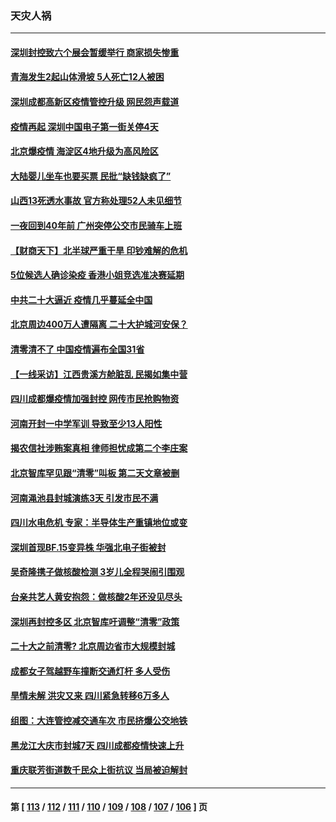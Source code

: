 ### 天灾人祸
---
#### [深圳封控致六个展会暂缓举行 商家损失惨重](../../pages/ncid280/n13815143.md) 
#### [青海发生2起山体滑坡 5人死亡12人被困](../../pages/ncid280/n13814999.md) 
#### [深圳成都高新区疫情管控升级 网民怨声载道](../../pages/ncid280/n13814399.md) 
#### [疫情再起 深圳中国电子第一街关停4天](../../pages/ncid280/n13814373.md) 
#### [北京爆疫情 海淀区4地升级为高风险区](../../pages/ncid280/n13814527.md) 
#### [大陆婴儿坐车也要买票 民批“缺钱缺疯了”](../../pages/ncid280/n13814495.md) 
#### [山西13死透水事故 官方称处理52人未见细节](../../pages/ncid280/n13814417.md) 
#### [一夜回到40年前 广州突停公交市民骑车上班](../../pages/ncid280/n13814287.md) 
#### [【财商天下】北半球严重干旱 印钞难解的危机](../../pages/ncid280/n13814000.md) 
#### [5位候选人确诊染疫 香港小姐竞选准决赛延期](../../pages/ncid280/n13814005.md) 
#### [中共二十大逼近 疫情几乎蔓延全中国](../../pages/ncid280/n13813991.md) 
#### [北京周边400万人遭隔离 二十大护城河安保？](../../pages/ncid280/n13813870.md) 
#### [清零清不了 中国疫情遍布全国31省](../../pages/ncid280/n13813867.md) 
#### [【一线采访】江西贵溪方舱脏乱 民揭如集中营](../../pages/ncid280/n13813251.md) 
#### [四川成都爆疫情加强封控 网传市民抢购物资](../../pages/ncid280/n13813588.md) 
#### [河南开封一中学军训 导致至少13人阳性](../../pages/ncid280/n13813702.md) 
#### [揭农信社涉贿案真相 律师担忧成第二个李庄案](../../pages/ncid280/n13812915.md) 
#### [北京智库罕见跟“清零”叫板 第二天文章被删](../../pages/ncid280/n13813675.md) 
#### [河南渑池县封城演练3天 引发市民不满](../../pages/ncid280/n13813454.md) 
#### [四川水电危机 专家：半导体生产重镇地位或变](../../pages/ncid280/n13813508.md) 
#### [深圳首现BF.15变异株 华强北电子街被封](../../pages/ncid280/n13813444.md) 
#### [吴奇隆携子做核酸检测 3岁儿全程哭闹引围观](../../pages/ncid280/n13813361.md) 
#### [台亲共艺人黄安抱怨：做核酸2年还没见尽头](../../pages/ncid280/n13813307.md) 
#### [深圳再封控多区 北京智库吁调整“清零”政策](../../pages/ncid280/n13813188.md) 
#### [二十大之前清零? 北京周边省市大规模封城](../../pages/ncid280/n13813098.md) 
#### [成都女子驾越野车撞断交通灯杆 多人受伤](../../pages/ncid280/n13813035.md) 
#### [旱情未解 洪灾又来 四川紧急转移6万多人](../../pages/ncid280/n13812986.md) 
#### [组图：大连管控减交通车次 市民挤爆公交地铁](../../pages/ncid280/n13812801.md) 
#### [黑龙江大庆市封城7天 四川成都疫情快速上升](../../pages/ncid280/n13812688.md) 
#### [重庆联芳街道数千民众上街抗议 当局被迫解封](../../pages/ncid280/n13812220.md) 

---
#### 第 [ [113](./113.md) / [112](./112.md) / [111](./111.md) / [110](./110.md) / [109](./109.md) / [108](./108.md) / [107](./107.md) / [106](./106.md) ] 页
